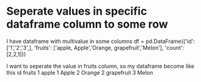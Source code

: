 
# Seperate values in specific dataframe column to some row

I have dataframe with multivalue in some columns
df = pd.DataFrame({'id': ['1','2','3',],
                   'fruits': ['apple, Apple','Orange, grapefruit','Melon'],
                   'count': [2,2,1]})

I want to seperate the value in fruits column, so my dataframe become like this
id  fruits
 1  apple
 1  Apple
 2  Orange
 2  grapefruit
 3  Melon


        